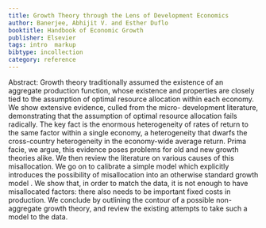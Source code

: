 ```yaml
---
title: Growth Theory through the Lens of Development Economics
author: Banerjee, Abhijit V. and Esther Duflo
booktitle: Handbook of Economic Growth
publisher: Elsevier
tags: intro  markup
bibtype: incollection
category: reference
---
```

Abstract: Growth theory traditionally assumed the existence of an aggregate production function, whose existence and properties are closely tied to the assumption of optimal resource allocation within each economy. We show extensive evidence, culled from the micro- development literature, demonstrating that the assumption of optimal resource allocation fails radically. The key fact is the enormous heterogeneity of rates of return to the same factor within a single economy, a heterogeneity that dwarfs the cross-country heterogeneity in the economy-wide average return. Prima facie, we argue, this evidence poses problems for old and new growth theories alike. We then review the literature on various causes of this misallocation. We go on to calibrate a simple model which explicitly introduces the possibility of misallocation into an otherwise standard growth model . We show that, in order to match the data, it is not enough to have misallocated factors: there also needs to be important fixed costs in production. We conclude by outlining the contour of a possible non-aggregate growth theory, and review the existing attempts to take such a model to the data.
